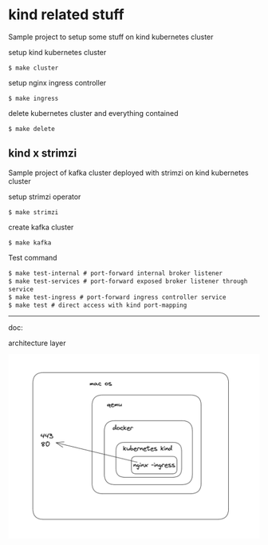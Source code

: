 # kind related stuff

Sample project to setup some stuff on kind kubernetes cluster

setup kind kubernetes cluster

```shell
$ make cluster
```

setup nginx ingress controller

```shell
$ make ingress
```

delete kubernetes cluster and everything contained

```shell
$ make delete
```

## kind x strimzi

Sample project of kafka cluster deployed with strimzi on kind kubernetes cluster

setup strimzi operator

```shell
$ make strimzi
```

create kafka cluster

```shell
$ make kafka
```

Test command

```shell
$ make test-internal # port-forward internal broker listener
$ make test-services # port-forward exposed broker listener through service
$ make test-ingress # port-forward ingress controller service
$ make test # direct access with kind port-mapping
```

---

doc:

architecture layer

![](./docs/architecture.png)
